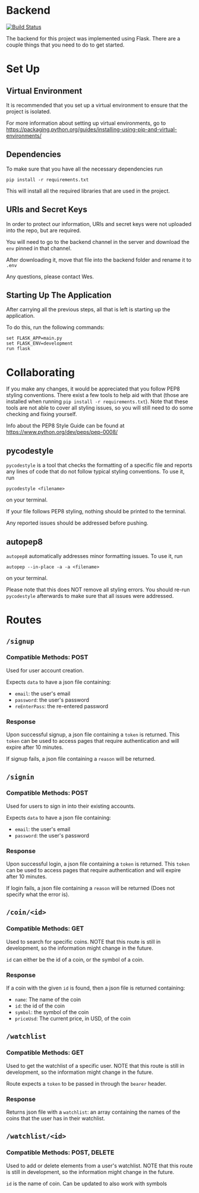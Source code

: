 # Backend

[![Build Status](https://travis-ci.com/Hadiasemi/Crypto-Tracker.svg?branch=master)](https://travis-ci.com/Hadiasemi/Crypto-Tracker)

The backend for this project was implemented using Flask.
There are a couple things that you need to do to get started.


# Set Up

## Virtual Environment
It is recommended that you set up a virtual environment to ensure that the project is isolated.

For more information about setting up virtual environments, go to https://packaging.python.org/guides/installing-using-pip-and-virtual-environments/

## Dependencies
To make sure that you have all the necessary dependencies run 
```
pip install -r requirements.txt
```
This will install all the required libraries that are used in the project.

## URIs and Secret Keys
In order to protect our information, URIs and secret keys were not uploaded into the repo, but are required.

You will need to go to the backend channel in the server and download the `env` pinned in that channel.

After downloading it, move that file into the backend folder and rename it to `.env`

Any questions, please contact Wes.

## Starting Up The Application
After carrying all the previous steps, all that is left is starting up the application.

To do this, run the following commands:
```
set FLASK_APP=main.py
set FLASK_ENV=development
run flask
```

# Collaborating
If you make any changes, it would be appreciated that you follow PEP8 styling conventions. There exist a few tools to help aid with that (those are installed when running `pip install -r requirements.txt`). Note that these tools are not able to cover all styling issues, so you will still need to do some checking and fixing yourself.

Info about the PEP8 Style Guide can be found at https://www.python.org/dev/peps/pep-0008/

## pycodestyle
`pycodestyle` is a tool that checks the formatting of a specific file and reports any lines of code that do not follow typical styling conventions. To use it, run
```
pycodestyle <filename>
```
on your terminal.

If your file follows PEP8 styling, nothing should be printed to the terminal. 

Any reported issues should be addressed before pushing.

## autopep8
`autopep8` automatically addresses minor formatting issues. To use it, run
```
autopep --in-place -a -a <filename>
```
on your terminal.

Please note that this does NOT remove all styling errors. You should re-run `pycodestyle` afterwards to make sure that all issues were addressed.


# Routes

## `/signup`
### Compatible Methods: POST
Used for user account creation.

Expects `data` to have a json file containing:
* `email`: the user's email
* `password`: the user's password
* `reEnterPass`: the re-entered password

### Response
Upon successful signup, a json file containing a `token` is returned. This `token` can be used to access pages that require authentication and will expire after 10 minutes.

If signup fails, a json file containing a `reason` will be returned.

## `/signin`
### Compatible Methods: POST
Used for users to sign in into their existing accounts.

Expects `data` to have a json file containing:
* `email`: the user's email
* `password`: the user's password

### Response
Upon successful login, a json file containing a `token` is returned. This `token` can be used to access pages that require authentication and will expire after 10 minutes.

If login fails, a json file containing a `reason` will be returned (Does not specify what the error is).

## `/coin/<id>`
### Compatible Methods: GET
Used to search for specific coins. NOTE that this route is still in development, so the information might change in the future.

`id` can either be the id of a coin, or the symbol of a coin.

### Response
If a coin with the given `id` is found, then a json file is returned containing:
* `name`: The name of the coin
* `id`: the id of the coin
* `symbol`: the symbol of the coin
* `priceUsd`: The current price, in USD, of the coin

## `/watchlist`
### Compatible Methods: GET
Used to get the watchlist of a specific user. NOTE that this route is still in development, so the information might change in the future.

Route expects a `token` to be passed in through the `bearer` header.

### Response
Returns json file with a `watchlist`: an array containing the names of the coins that the user has in their watchlist.

## `/watchlist/<id>`
### Compatible Methods: POST, DELETE
Used to add or delete elements from a user's watchlist. NOTE that this route is still in development, so the information might change in the future.

`id` is the name of coin. Can be updated to also work with symbols
